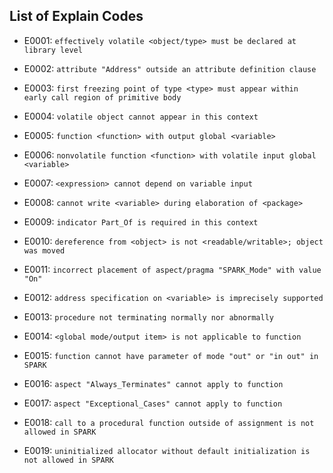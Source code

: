 ## List of Explain Codes

- E0001: `effectively volatile <object/type> must be declared at library level`

- E0002: `attribute "Address" outside an attribute definition clause`

- E0003: `first freezing point of type <type> must appear within early call region
  of primitive body`

- E0004: `volatile object cannot appear in this context`

- E0005: `function <function> with output global <variable>`

- E0006: `nonvolatile function <function> with volatile input global <variable>`

- E0007: `<expression> cannot depend on variable input`

- E0008: `cannot write <variable> during elaboration of <package>`

- E0009: `indicator Part_Of is required in this context`

- E0010: `dereference from <object> is not <readable/writable>; object was moved`

- E0011: `incorrect placement of aspect/pragma "SPARK_Mode" with value "On"`

- E0012: `address specification on <variable> is imprecisely supported`

- E0013: `procedure not terminating normally nor abnormally`

- E0014: `<global mode/output item> is not applicable to function`

- E0015: `function cannot have parameter of mode "out" or "in out" in SPARK`

- E0016: `aspect "Always_Terminates" cannot apply to function`

- E0017: `aspect "Exceptional_Cases" cannot apply to function`

- E0018: `call to a procedural function outside of assignment is not allowed in SPARK`

- E0019: `uninitialized allocator without default initialization is not allowed in SPARK`

